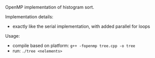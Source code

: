 OpenMP implementation of histogram sort.

Implementation details:

- exactly like the serial implementation, with added parallel for loops

Usage:

- compile based on platform: `g++ -fopenmp tree.cpp -o tree`
- run: `./tree <nelements> `
